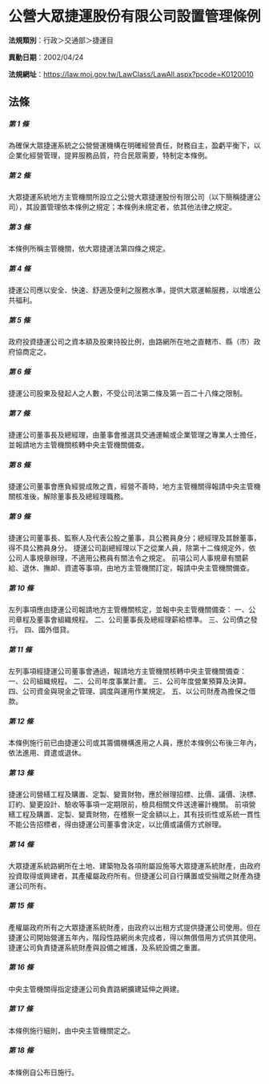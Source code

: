 # 公營大眾捷運股份有限公司設置管理條例

**法規類別**：行政＞交通部＞捷運目

**異動日期**：2002/04/24  

**法規網址**：https://law.moj.gov.tw/LawClass/LawAll.aspx?pcode=K0120010





## 法條
##### 第 1 條
為確保大眾捷運系統之公營營運機構在明確經營責任，財務自主，盈虧平衡下，以企業化經營管理，提昇服務品質，符合民眾需要，特制定本條例。

##### 第 2 條
大眾捷運系統地方主管機關所設立之公營大眾捷運股份有限公司（以下簡稱捷運公司），其設置管理依本條例之規定；本條例未規定者，依其他法律之規定。

##### 第 3 條
本條例所稱主管機關，依大眾捷運法第四條之規定。

##### 第 4 條
捷運公司應以安全、快速、舒適及便利之服務水準，提供大眾運輸服務，以增進公共福利。

##### 第 5 條
政府投資捷運公司之資本額及股東持股比例，由路網所在地之直轄市、縣（市）政府協商定之。

##### 第 6 條
捷運公司股東及發起人之人數，不受公司法第二條及第一百二十八條之限制。

##### 第 7 條
捷運公司董事長及總經理，由董事會推選具交通運輸或企業管理之專業人士擔任，並報請地方主管機關核轉中央主管機關備查。

##### 第 8 條
捷運公司董事會應負經營成敗之責，經營不善時，地方主管機關得報請中央主管機關核准後，解除董事長及總經理職務。

##### 第 9 條
捷運公司董事長、監察人及代表公股之董事，具公務員身分；總經理及其餘董事，得不具公務員身分。
捷運公司副總經理以下之從業人員，除第十二條規定外，依公司人事規章辦理，不適用公務員有關法令之規定。
前項公司人事規章有關薪給、退休、撫卹、資遣等事項，由地方主管機關訂定，報請中央主管機關備查。

##### 第 10 條
左列事項應由捷運公司報請地方主管機關核定，並報中央主管機關備查：
一、公司章程及董事會組織規程。
二、公司董事長及總經理薪給標準。
三、公司債之發行。
四、國外借貸。

##### 第 11 條
左列事項經捷運公司董事會通過，報請地方主管機關核轉中央主管機關備查：
一、公司組織規程。
二、公司年度事業計畫。
三、公司年度營業預算及決算。
四、公司資金與現金之管理、調度與運用作業規定。
五、以公司財產為擔保之借款。

##### 第 12 條
本條例施行前已由捷運公司或其籌備機構進用之人員，應於本條例公布後三年內，依法進用、資遣或退休。

##### 第 13 條
捷運公司營繕工程及購置、定製、變賣財物，應於辦理招標、比價、議價、決標、訂約、變更設計、驗收等事項一定期限前，檢具相關文件送達審計機關。
前項營繕工程及購置、定製、變賣財物，在稽察一定金額以上，其有技術性或系統一貫性不能公告招標者，得由捷運公司董事會決定，以比價或議價方式辦理。

##### 第 14 條
大眾捷運系統路網所在土地、建築物及各項附屬設施等大眾捷運系統財產，由政府投資取得或興建者，其產權屬政府所有。但捷運公司自行購置或受捐贈之財產為捷運公司所有。

##### 第 15 條
產權屬政府所有之大眾捷運系統財產，由政府以出租方式提供捷運公司使用。但在捷運公司開始營運五年內，階段性路網尚未完成者，得以無償借用方式供其使用。
捷運公司負責捷運系統財產與設備之維護，及系統設備之重置。

##### 第 16 條
中央主管機關得指定捷運公司負責路網擴建延伸之興建。

##### 第 17 條
本條例施行細則，由中央主管機關定之。

##### 第 18 條
本條例自公布日施行。


